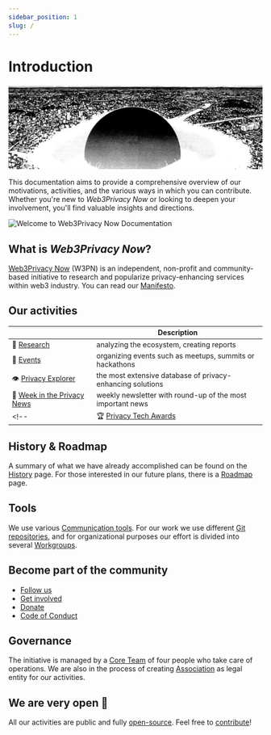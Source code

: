 ```yaml
---
sidebar_position: 1
slug: /
---
```


# Introduction

![Welcome to Web3Privacy Now Documentation](./assets/intro-cover.jpeg)

This documentation aims to provide a comprehensive overview of our motivations, activities, and the various ways in which you can contribute. 
Whether you're new to *Web3Privacy Now* or looking to deepen your involvement, you'll find valuable insights and directions.

![Welcome to Web3Privacy Now Documentation](./assets/Bringing-100M-to-privacy-market)

## What is *Web3Privacy Now*?

[Web3Privacy Now](https://web3privacy.info/) (W3PN) is an independent, non-profit and community-based initiative to research and popularize privacy-enhancing services within web3 industry. You can read our [Manifesto](/manifesto).

## Our activities

| | Description |
| --- | --- |
| 🔬 [Research](/research) | analyzing the ecosystem, creating reports |
| 📅 [Events](/events) | organizing events such as meetups, summits or hackathons |
| 👁️ [Privacy Explorer](/projects/privacy-explorer) | the most extensive database of privacy-enhancing solutions |
| 📰 [Week in the Privacy News](/news/week-in-the-privacy) | weekly newsletter with round-up of the most important news |
<!--| 🏆 [Privacy Tech Awards](/projects/privacy-tech-awards) | annual vote of most popular and interesting privacy projects (concept) |-->

## History & Roadmap

A summary of what we have already accomplished can be found on the [History](/history) page. For those interested in our future plans, there is a [Roadmap](/roadmap) page.

## Tools

We use various [Communication tools](/communication). For our work we use different [Git repositories](/git), and for organizational purposes our effort is divided into several [Workgroups](/workgroups).

## Become part of the community

* [Follow us](/follow-us)
* [Get involved](/get-involved)
* [Donate](/donate)
* [Code of Conduct](/code-of-conduct)

## Governance

The initiative is managed by a [Core Team](/core-team) of four people who take care of operations. We are also in the process of creating [Association](/association) as legal entity for our activities.

## We are very open 💛

All our activities are public and fully [open-source](/git). Feel free to [contribute](/get-involved)!
